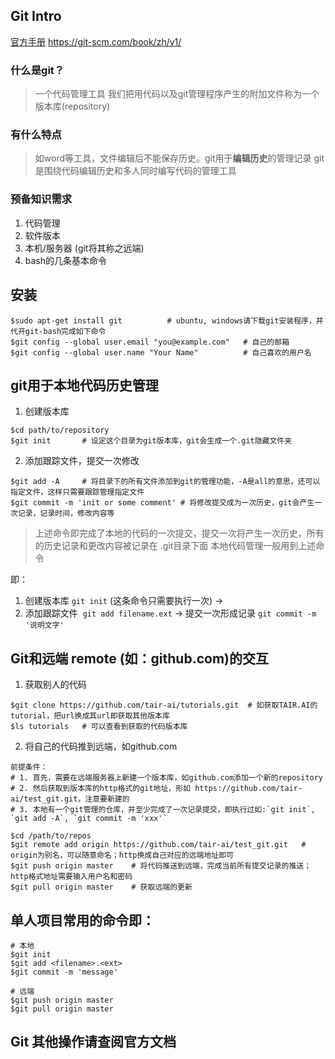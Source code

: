 ## Git Intro

[官方手册](https://git-scm.com/book/zh/v1/) https://git-scm.com/book/zh/v1/


### 什么是git？

> 一个代码管理工具
> 我们把用代码以及git管理程序产生的附加文件称为一个版本库(repository)

### 有什么特点

> 如word等工具，文件编辑后不能保存历史。git用于**编辑历史**的管理记录
> git是围绕代码编辑历史和多人同时编写代码的管理工具

### 预备知识需求

1. 代码管理
2. 软件版本
3. 本机/服务器 (git将其称之远端)
4. bash的几条基本命令

## 安装

```
$sudo apt-get install git          # ubuntu, windows请下载git安装程序，并代开git-bash完成如下命令
$git config --global user.email "you@example.com"   # 自己的邮箱
$git config --global user.name "Your Name"          # 自己喜欢的用户名
```

## git用于本地代码历史管理

1. 创建版本库

```
$cd path/to/repository
$git init       # 设定这个目录为git版本库，git会生成一个.git隐藏文件夹
```

2. 添加跟踪文件，提交一次修改
```
$git add -A     # 将目录下的所有文件添加到git的管理功能，-A是all的意思，还可以指定文件，这样只需要跟踪管理指定文件
$git commit -m 'init or some comment' # 将修改提交成为一次历史，git会产生一次记录，记录时间，修改内容等
```

> 上述命令即完成了本地的代码的一次提交，提交一次将产生一次历史，所有的历史记录和更改内容被记录在 .git目录下面
> 本地代码管理一般用到上述命令

即：

1. 创建版本库 `git init` (这条命令只需要执行一次) ->  
2. 添加跟踪文件  `git add filename.ext`  -> 提交一次形成记录 `git commit -m '说明文字'`  

## Git和远端 remote (如：github.com)的交互

1. 获取别人的代码

```
$git clone https://github.com/tair-ai/tutorials.git  # 如获取TAIR.AI的tutorial，把url换成其url即获取其他版本库
$ls tutorials   # 可以查看到获取的代码版本库
```

2. 将自己的代码推到远端，如github.com
```
前提条件： 
# 1. 首先，需要在远端服务器上新建一个版本库，如github.com添加一个新的repository
# 2. 然后获取到版本库的http格式的git地址，形如 https://github.com/tair-ai/test_git.git，注意要新建的
# 3. 本地有一个git管理的仓库，并至少完成了一次记录提交，即执行过如:`git init`, `git add -A`, `git commit -m 'xxx'`

$cd /path/to/repos
$git remote add origin https://github.com/tair-ai/test_git.git   # origin为别名，可以随意命名；http换成自己对应的远端地址即可
$git push origin master    # 将代码推送到远端，完成当前所有提交记录的推送；http格式地址需要输入用户名和密码
$git pull origin master    # 获取远端的更新
```

##  单人项目常用的命令即：

```
# 本地
$git init
$git add <filename>.<ext>
$git commit -m 'message'

# 远端
$git push origin master
$git pull origin master 
```

## Git 其他操作请查阅官方文档

